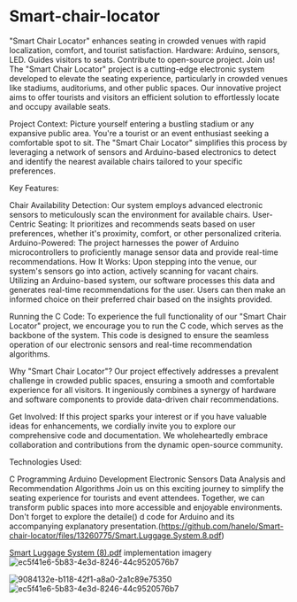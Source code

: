# Smart-chair-locator
"Smart Chair Locator" enhances seating in crowded venues with rapid localization, comfort, and tourist satisfaction. Hardware: Arduino, sensors, LED. Guides visitors to seats. Contribute to open-source project. Join us!
The "Smart Chair Locator" project is a cutting-edge electronic system developed to elevate the seating experience, particularly in crowded venues like stadiums, auditoriums, and other public spaces. Our innovative project aims to offer tourists and visitors an efficient solution to effortlessly locate and occupy available seats.

Project Context:
Picture yourself entering a bustling stadium or any expansive public area. You're a tourist or an event enthusiast seeking a comfortable spot to sit. The "Smart Chair Locator" simplifies this process by leveraging a network of sensors and Arduino-based electronics to detect and identify the nearest available chairs tailored to your specific preferences.

Key Features:

Chair Availability Detection: Our system employs advanced electronic sensors to meticulously scan the environment for available chairs.
User-Centric Seating: It prioritizes and recommends seats based on user preferences, whether it's proximity, comfort, or other personalized criteria.
Arduino-Powered: The project harnesses the power of Arduino microcontrollers to proficiently manage sensor data and provide real-time recommendations.
How It Works:
Upon stepping into the venue, our system's sensors go into action, actively scanning for vacant chairs. Utilizing an Arduino-based system, our software processes this data and generates real-time recommendations for the user. Users can then make an informed choice on their preferred chair based on the insights provided.

Running the C Code:
To experience the full functionality of our "Smart Chair Locator" project, we encourage you to run the C code, which serves as the backbone of the system. This code is designed to ensure the seamless operation of our electronic sensors and real-time recommendation algorithms.

Why "Smart Chair Locator"?
Our project effectively addresses a prevalent challenge in crowded public spaces, ensuring a smooth and comfortable experience for all visitors. It ingeniously combines a synergy of hardware and software components to provide data-driven chair recommendations.

Get Involved:
If this project sparks your interest or if you have valuable ideas for enhancements, we cordially invite you to explore our comprehensive code and documentation. We wholeheartedly embrace collaboration and contributions from the dynamic open-source community.

Technologies Used:

C Programming
Arduino Development
Electronic Sensors
Data Analysis and Recommendation Algorithms
Join us on this exciting journey to simplify the seating experience for tourists and event attendees. Together, we can transform public spaces into more accessible and enjoyable environments. Don't forget to explore the detaile()
d code for Arduino and its accompanying explanatory presentation.(https://github.com/hanelo/Smart-chair-locator/files/13260775/Smart.Luggage.System.8.pdf)


[Smart Luggage System (8).pdf](https://github.com/hanelo/Smart-chair-locator/files/13260782/Smart.Luggage.System.8.pdf)
implementation imagery
![ec5f41e6-5b83-4e3d-8246-44c9520576b7](https://github.com/hanelo/Smart-chair-locator/assets/89151879/9e73b6fd-5aa0-4dca-be4f-25edac49090d)

![9084132e-b118-42f1-a8a0-2a1c89e75350](https://github.com/hanelo/Smart-chair-locator/assets/89151879/5dadfc7b-b88a-4b8d-9de8-6f40974a5965)
![ec5f41e6-5b83-4e3d-8246-44c9520576b7](https://github.com/hanelo/Smart-chair-locator/assets/89151879/63c03af8-c7ff-46a4-9345-7cb45d219621)
